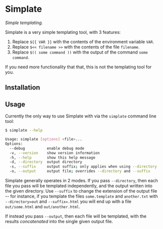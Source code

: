 # Simplate

_Simple templating._

Simplate is a very simple templating tool, with 3 features:

1. Replace `${{ VAR }}` with the contents of the environment variable `VAR`.
2. Replace `$<< filename >>` with the contents of the file `filename`.
3. Replace `$(( some command ))` with the output of the command `some command`.

If you need more functionality that that, this is not the templating tool for you.

## Installation

## Usage

Currently the only way to use Simplate with via the `simplate` command line tool:

```bash
$ simplate --help

Usage: simplate [options] <file>...
Options:
  --debug          enable debug mode
  -v, --version    show version information
  -h, --help       show this help message
  -d, --directory  output directory
  -s, --suffix     output suffix; only applies when using --directory
  -o, --output     output file; overrides --directory and --suffix
```

Simplate generally operates in 2 modes. If you pass `--directory`, then
each file you pass will be templated independently, and the output written
into the given directory. Use `--suffix` to change the extension of the output
file -- for instance, if you template the files `some.template` and `another.txt`
with `--directory=out` and `--suffix=.html` you will end up with a file `out/some.html`
and `out/another.html`.

If instead you pass `--output`, then each file will be templated, with the
results _concatenated_ into the single given output file.
